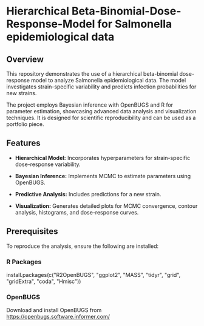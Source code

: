 # Hierarchical Beta-Binomial-Dose-Response-Model for Salmonella epidemiological data

## Overview
This repository demonstrates the use of a hierarchical beta-binomial dose-response model to analyze Salmonella epidemiological data. The model investigates strain-specific variability and predicts infection probabilities for new strains.

The project employs Bayesian inference with OpenBUGS and R for parameter estimation, showcasing advanced data analysis and visualization techniques. It is designed for scientific reproducibility and can be used as a portfolio piece.

 ## Features

- **Hierarchical Model:** Incorporates hyperparameters for strain-specific dose-response variability.
* **Bayesian Inference:** Implements MCMC to estimate parameters using OpenBUGS.
+ **Predictive Analysis:** Includes predictions for a new strain.
- **Visualization:** Generates detailed plots for MCMC convergence, contour analysis, histograms, and dose-response curves.

 ## Prerequisites

 To reproduce the analysis, ensure the following are installed:

 ### R Packages
 install.packages(c("R2OpenBUGS", "ggplot2", "MASS", "tidyr", "grid", "gridExtra", "coda", "Hmisc"))

### OpenBUGS
Download and install OpenBUGS from https://openbugs.software.informer.com/
